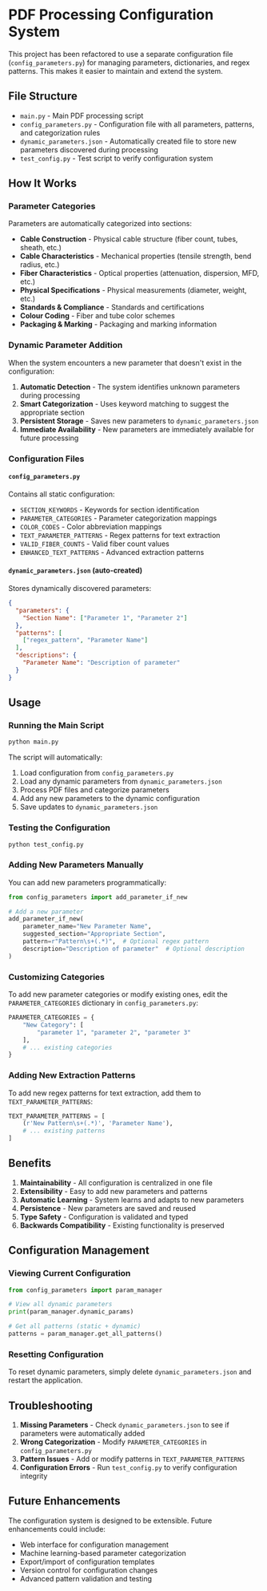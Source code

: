 # PDF Processing Configuration System

This project has been refactored to use a separate configuration file (`config_parameters.py`) for managing parameters, dictionaries, and regex patterns. This makes it easier to maintain and extend the system.

## File Structure

- `main.py` - Main PDF processing script
- `config_parameters.py` - Configuration file with all parameters, patterns, and categorization rules
- `dynamic_parameters.json` - Automatically created file to store new parameters discovered during processing
- `test_config.py` - Test script to verify configuration system

## How It Works

### Parameter Categories
Parameters are automatically categorized into sections:
- **Cable Construction** - Physical cable structure (fiber count, tubes, sheath, etc.)
- **Cable Characteristics** - Mechanical properties (tensile strength, bend radius, etc.)
- **Fiber Characteristics** - Optical properties (attenuation, dispersion, MFD, etc.)
- **Physical Specifications** - Physical measurements (diameter, weight, etc.)
- **Standards & Compliance** - Standards and certifications
- **Colour Coding** - Fiber and tube color schemes
- **Packaging & Marking** - Packaging and marking information

### Dynamic Parameter Addition

When the system encounters a new parameter that doesn't exist in the configuration:

1. **Automatic Detection** - The system identifies unknown parameters during processing
2. **Smart Categorization** - Uses keyword matching to suggest the appropriate section
3. **Persistent Storage** - Saves new parameters to `dynamic_parameters.json`
4. **Immediate Availability** - New parameters are immediately available for future processing

### Configuration Files

#### `config_parameters.py`
Contains all static configuration:
- `SECTION_KEYWORDS` - Keywords for section identification
- `PARAMETER_CATEGORIES` - Parameter categorization mappings
- `COLOR_CODES` - Color abbreviation mappings
- `TEXT_PARAMETER_PATTERNS` - Regex patterns for text extraction
- `VALID_FIBER_COUNTS` - Valid fiber count values
- `ENHANCED_TEXT_PATTERNS` - Advanced extraction patterns

#### `dynamic_parameters.json` (auto-created)
Stores dynamically discovered parameters:
```json
{
  "parameters": {
    "Section Name": ["Parameter 1", "Parameter 2"]
  },
  "patterns": [
    ["regex_pattern", "Parameter Name"]
  ],
  "descriptions": {
    "Parameter Name": "Description of parameter"
  }
}
```

## Usage

### Running the Main Script
```bash
python main.py
```

The script will automatically:
1. Load configuration from `config_parameters.py`
2. Load any dynamic parameters from `dynamic_parameters.json`
3. Process PDF files and categorize parameters
4. Add any new parameters to the dynamic configuration
5. Save updates to `dynamic_parameters.json`

### Testing the Configuration
```bash
python test_config.py
```

### Adding New Parameters Manually

You can add new parameters programmatically:

```python
from config_parameters import add_parameter_if_new

# Add a new parameter
add_parameter_if_new(
    parameter_name="New Parameter Name",
    suggested_section="Appropriate Section",
    pattern=r"Pattern\s+(.*)",  # Optional regex pattern
    description="Description of parameter"  # Optional description
)
```

### Customizing Categories

To add new parameter categories or modify existing ones, edit the `PARAMETER_CATEGORIES` dictionary in `config_parameters.py`:

```python
PARAMETER_CATEGORIES = {
    "New Category": [
        "parameter 1", "parameter 2", "parameter 3"
    ],
    # ... existing categories
}
```

### Adding New Extraction Patterns

To add new regex patterns for text extraction, add them to `TEXT_PARAMETER_PATTERNS`:

```python
TEXT_PARAMETER_PATTERNS = [
    (r'New Pattern\s+(.*)', 'Parameter Name'),
    # ... existing patterns
]
```

## Benefits

1. **Maintainability** - All configuration is centralized in one file
2. **Extensibility** - Easy to add new parameters and patterns
3. **Automatic Learning** - System learns and adapts to new parameters
4. **Persistence** - New parameters are saved and reused
5. **Type Safety** - Configuration is validated and typed
6. **Backwards Compatibility** - Existing functionality is preserved

## Configuration Management

### Viewing Current Configuration
```python
from config_parameters import param_manager

# View all dynamic parameters
print(param_manager.dynamic_params)

# Get all patterns (static + dynamic)
patterns = param_manager.get_all_patterns()
```

### Resetting Configuration
To reset dynamic parameters, simply delete `dynamic_parameters.json` and restart the application.

## Troubleshooting

1. **Missing Parameters** - Check `dynamic_parameters.json` to see if parameters were automatically added
2. **Wrong Categorization** - Modify `PARAMETER_CATEGORIES` in `config_parameters.py`
3. **Pattern Issues** - Add or modify patterns in `TEXT_PARAMETER_PATTERNS`
4. **Configuration Errors** - Run `test_config.py` to verify configuration integrity

## Future Enhancements

The configuration system is designed to be extensible. Future enhancements could include:

- Web interface for configuration management
- Machine learning-based parameter categorization
- Export/import of configuration templates
- Version control for configuration changes
- Advanced pattern validation and testing

